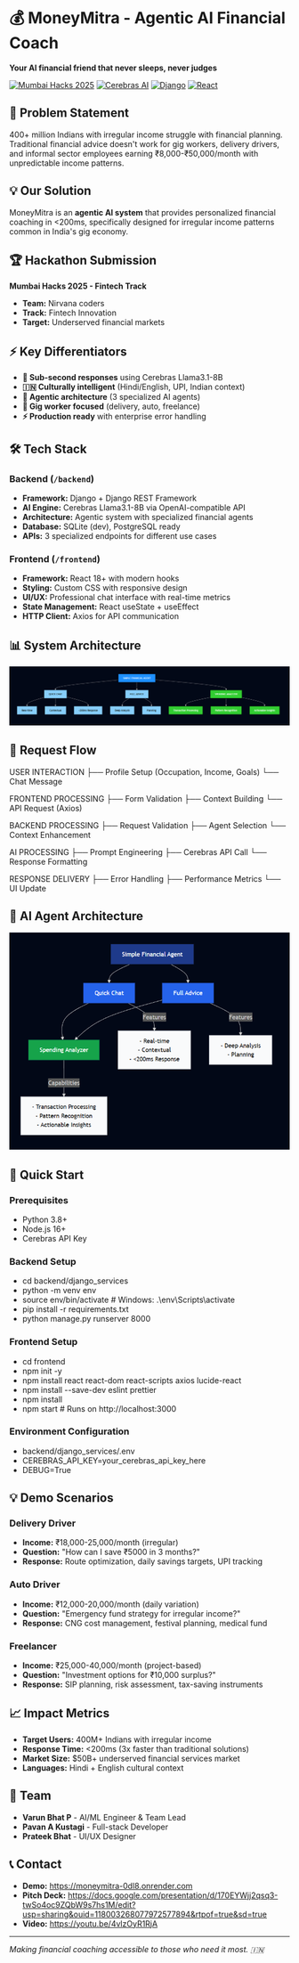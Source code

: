 ﻿# 💰 MoneyMitra - Agentic AI Financial Coach

**Your AI financial friend that never sleeps, never judges**

[![Mumbai Hacks 2025](https://img.shields.io/badge/Mumbai_Hacks-2025-blue.svg)](https://devfolio.co)
[![Cerebras AI](https://img.shields.io/badge/Powered_by-Cerebras_AI-green.svg)](https://cerebras.ai)
[![Django](https://img.shields.io/badge/Backend-Django-darkgreen.svg)](https://djangoproject.com)
[![React](https://img.shields.io/badge/Frontend-React-blue.svg)](https://reactjs.org)

## 🎯 Problem Statement
400+ million Indians with irregular income struggle with financial planning. Traditional financial advice doesn't work for gig workers, delivery drivers, and informal sector employees earning ₹8,000-₹50,000/month with unpredictable income patterns.

## 💡 Our Solution
MoneyMitra is an **agentic AI system** that provides personalized financial coaching in <200ms, specifically designed for irregular income patterns common in India's gig economy.

## 🏆 Hackathon Submission
**Mumbai Hacks 2025 - Fintech Track**
- **Team:** Nirvana coders 
- **Track:** Fintech Innovation
- **Target:** Underserved financial markets

## ⚡ Key Differentiators
- **🚀 Sub-second responses** using Cerebras Llama3.1-8B
- **🇮🇳 Culturally intelligent** (Hindi/English, UPI, Indian context)
- **🧠 Agentic architecture** (3 specialized AI agents)
- **🎯 Gig worker focused** (delivery, auto, freelance)
- **⚡ Production ready** with enterprise error handling

## 🛠️ Tech Stack

### **Backend** (`/backend`)
- **Framework:** Django + Django REST Framework
- **AI Engine:** Cerebras Llama3.1-8B via OpenAI-compatible API
- **Architecture:** Agentic system with specialized financial agents
- **Database:** SQLite (dev), PostgreSQL ready
- **APIs:** 3 specialized endpoints for different use cases

### **Frontend** (`/frontend`)
- **Framework:** React 18+ with modern hooks
- **Styling:** Custom CSS with responsive design
- **UI/UX:** Professional chat interface with real-time metrics
- **State Management:** React useState + useEffect
- **HTTP Client:** Axios for API communication

## 📊 System Architecture

<img src="system_architect.png">


## **🔄 Request Flow**

USER INTERACTION
├── Profile Setup (Occupation, Income, Goals)
└── Chat Message

FRONTEND PROCESSING
├── Form Validation
├── Context Building
└── API Request (Axios)

BACKEND PROCESSING
├── Request Validation
├── Agent Selection
└── Context Enhancement

AI PROCESSING
├── Prompt Engineering
├── Cerebras API Call
└── Response Formatting

RESPONSE DELIVERY
├── Error Handling
├── Performance Metrics
└── UI Update


## **🧠 AI Agent Architecture**

<img src="agent_architecture.png">


## 🚀 Quick Start

### **Prerequisites**
- Python 3.8+
- Node.js 16+
- Cerebras API Key

### **Backend Setup**
- cd backend/django_services
- python -m venv env
- source env/bin/activate # Windows: .\env\Scripts\activate
- pip install -r requirements.txt
- python manage.py runserver 8000

### **Frontend Setup**
- cd frontend
- npm init -y
- npm install react react-dom react-scripts axios lucide-react
- npm install --save-dev eslint prettier
- npm install
- npm start # Runs on http://localhost:3000

### **Environment Configuration**
- backend/django_services/.env
- CEREBRAS_API_KEY=your_cerebras_api_key_here
- DEBUG=True

## 💡 Demo Scenarios

### **Delivery Driver**
- **Income:** ₹18,000-25,000/month (irregular)
- **Question:** "How can I save ₹5000 in 3 months?"
- **Response:** Route optimization, daily savings targets, UPI tracking

### **Auto Driver**
- **Income:** ₹12,000-20,000/month (daily variation)
- **Question:** "Emergency fund strategy for irregular income?"
- **Response:** CNG cost management, festival planning, medical fund

### **Freelancer**
- **Income:** ₹25,000-40,000/month (project-based)
- **Question:** "Investment options for ₹10,000 surplus?"
- **Response:** SIP planning, risk assessment, tax-saving instruments

## 📈 Impact Metrics
- **Target Users:** 400M+ Indians with irregular income
- **Response Time:** <200ms (3x faster than traditional solutions)
- **Market Size:** $50B+ underserved financial services market
- **Languages:** Hindi + English cultural context

## 👥 Team
- **Varun Bhat P** - AI/ML Engineer & Team Lead
- **Pavan A Kustagi** - Full-stack Developer
- **Prateek Bhat** - UI/UX Designer

## 📞 Contact
- **Demo:** https://moneymitra-0dl8.onrender.com
- **Pitch Deck:** https://docs.google.com/presentation/d/170EYWjj2qsq3-twSo4oc9ZQbW9s7hs1M/edit?usp=sharing&ouid=118003268077972577894&rtpof=true&sd=true
- **Video:** https://youtu.be/4vlzOyR1RjA

---
*Making financial coaching accessible to those who need it most. 🇮🇳*



